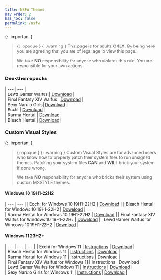 ```yaml
---
title: NSFW Themes
nav_order: 2
has_toc: false
permalink: /nsfw
---
```


{: .important }
> {: .opaque }
> {: .warning }
> This page is for adults **ONLY**. By being here you are agreeing that you are of legal age to view this page.
> 
> We take **NO** responsibility for anyone who violates this rule. You are responsible for your own actions.

### Deskthemepacks
 
| --- | --- |   
| Lewd Gamer Waifus | [Download][LewdGamerWaifus] |  
| Final Fantasy XIV Waifus | [Download][FFXIVWaifus] |  
| Sexy Naruto Girls| [Download][SexyNarutoGirls] |  
| Ecchi | [Download][Ecchi] |  
| Ranma Hentai | [Download][RanmaHentai] |  
| Bleach Hentai | [Download][BLEACHHentai] |  

### Custom Visual Styles

{: .important }
> {: opaque }
> {: .warning }
> Custom Visual Styles are for advanced users who know how to properly patch their system files to run unsigned themes. 
> Patching your system files **CAN** and **WILL** brick your system if done wrong.
>
> We take **NO** responsibility for anyone who bricks their system using custom MSSTYLE themes.

#### Windows 10 19H1-22H2
 
| --- | --- |
| Ecchi for Windows 10 19H1-22H2 |  [Download][Win10Ecchi] | 
| Bleach Hentai for Windows 10 19H1-22H2 | [Download][Win10BLEACHHentai] |  
| Ranma Hentai for Windows 10 19H1-22H2 | [Download][Win10RanmaHentai] | 
| Final Fantasy XIV Waifus for Windows 10 19H1-22H2 | [Download][Win10FFXIVWaifus] | 
| Lewd Gamer Waifus for Windows 10 19H1-22H2 | [Download][Win10LewdGamerWaifus] |


#### Windows 11 23H2+

| --- | --- | --- |
| Ecchi for Windows 11 | [Instructions][Win11Ecchi] | [Download][Win11Ecchi] |  
| Bleach Hentai for Windows 11 | [Instructions][Win11BLEACHHentai] | [Download][W11BLEACHHentaiZIP] |   
| Ranma Hentai for Windows 11 | [Instructions][Win11RanmaHentai] | [Download][Win11RanmaHentai]  |  
| Final Fantasy XIV Waifus for Windows 11 | [Instructions][Win11FFXIVWaifus] | [Download][Win11FFXIVWaifus] |  
| Lewd Gamer Waifus for Windows 11 | [Instructions][Win11LewdGamerWaifus] | [Download][Win11LewdGamerWaifus] |  
| Sexy Naruto Girls for Windows 11 | [Instructions][Win11SexyNarutoGirls] | [Download][W11SexyNarutoGirlsZIP] |  

<!-- ////////////////////////////////////////////////////////////////////////////////////////////////////////////////////// -->

[Win10Ecchi]: https://github.com/The-Back-Room//Ecchi-UI-X2-Theme-for-Windows-10-19H1-22H2
[Win10BLEACHHentai]: https://github.com/The-Back-Room//Bleach-Hentai-UI-X2-Themes-for-Windows-10-19H1-22H2
[Win10RanmaHentai]: https://github.com/The-Back-Room//Ranma-Hentai-UI-X2-Theme-for-Windows-10-19H1-22H2
[Win10FFXIVWaifus]: https://github.com/The-Back-Room//Final-Fantasy-XIV-Waifus-UI-X2-Theme-for-Windows-10-19H1-22H2
[Win10LewdGamerWaifus]: https://github.com/The-Back-Room/Lewd-Gamer-Waifus-UI-X2-Theme-for-Windows-10-19H1-22H2

[Win11Ecchi]: https://github.com/The-Back-Room//Ecchi-Themes-for-Windows-11
[Win11BLEACHHentai]: https://github.com/The-Back-Room//Bleach-Hentai-Themes-for-Windows-11
[Win11RanmaHentai]: https://github.com/The-Back-Room//Ranma-Hentai-Themes-for-Windows-11
[Win11FFXIVWaifus]: https://github.com/The-Back-Room//Final-Fantasy-XIV-Waifus-Themes-for-Windows-11
[Win11LewdGamerWaifus]: https://github.com/The-Back-Room/Lewd-Gamer-Waifus-Themes-for-Windows-11
[Win11SexyNarutoGirls]: https://github.com/The-Back-Room/Sexy-Naruto-Girls-Themes-for-Windows-11

[W10EcchiZIP]: https://gitlab.com/the-back-room/Themes/-/archive/main/Themes-main.zip?path=MSSTYLE/NSFW/Ecchi-Theme-for-Windows-10-19H1-22H2
[W10BLEACHHentaiZIP]: https://gitlab.com/the-back-room/Themes/-/archive/main/Themes-main.zip?path=MSSTYLE/NSFW/BLEACH-Hentai-Themes-for-Windows-10-19H1-22H2
[W10RanmaHentaiZIP]: https://gitlab.com/the-back-room/Themes/-/archive/main/Themes-main.zip?path=MSSTYLE/NSFW/Ranma-Hentai-Theme-for-Windows-10-19H1-22H2
[W10FFXIVWaifusZIP]: https://gitlab.com/the-back-room/Themes/-/archive/main/Themes-main.zip?path=MSSTYLE/NSFW/Final-Fantasy-XOV-Waifus-Theme-for-Windows-10-19H1-22H2
[W10LewdGamerWaifusZIP]: https://gitlab.com/the-back-room/Themes/-/archive/main/Themes-main.zip?path=MSSTYLE/NSFW/Lewd-Gamer-Waifus-Theme-for-Windows-10-19H1-22H2

[W11EcchiZIP]: https://gitlab.com/the-back-room/Themes/-/archive/main/Themes-main.zip?path=MSSTYLE/NSFW/Ecchi-Themes-for-Windows-11
[W11BLEACHHentaiZIP]: https://gitlab.com/the-back-room/Themes/-/archive/main/Themes-main.zip?path=MSSTYLE/NSFW/BLEACH-Hentai-Themes-for-Windows-11
[W11RanmaHentaiZIP]: https://gitlab.com/the-back-room/Themes/-/archive/main/Themes-main.zip?path=MSSTYLE/NSFW/Ranma-Hentai-Themes-for-Windows-11
[W11FFXIVWaifusZIP]: https://gitlab.com/the-back-room/Themes/-/archive/main/Themes-main.zip?path=MSSTYLE/NSFW/Final-Fantasy-XIV-Waifus-Themes-for-Windows-11
[W11LewdGamerGirlsZIP]: https://gitlab.com/the-back-room/Themes/-/archive/main/Themes-main.zip?path=MSSTYLE/NSFW/Lewd-Gamer-Waifus-Themes-for-Windows-11
[W11SexyNarutoGirlsZIP]: https://gitlab.com/the-back-room/Themes/-/archive/main/Themes-main.zip?path=MSSTYLE/NSFW/Sexy-Naruto-Girls-Themes-for-Windows-11


[LewdGamerWaifus]: https://gitlab.com/the-back-room/Themes/-/archive/main/Themes-main.zip?path=Deskthemepacks/NSFW/Lewd-Gamer-Waifus
[FFXIVWaifus]: https://gitlab.com/the-back-room/Themes/-/archive/main/Themes-main.zip?path=Deskthemepacks/NSFW/Final-Fantasy-XIV-Waifus
[SexyNarutoGirls]: https://gitlab.com/the-back-room/Themes/-/archive/main/Themes-main.zip?path=Deskthemepacks/NSFW/Sexy-Naruto-Girls
[Ecchi]: https://gitlab.com/the-back-room/Themes/-/archive/main/Themes-main.zip?path=Deskthemepacks/NSFW/Ecchi
[RanmaHentai]: https://gitlab.com/the-back-room/Themes/-/archive/main/Themes-main.zip?path=Deskthemepacks/NSFW/Ranma-Hentai
[BLEACHHentai]: https://gitlab.com/the-back-room/Themes/-/archive/main/Themes-main.zip?path=Deskthemepacks/NSFW/Bleach-Hentai

<!-- ////////////////////////////////////////////////////////////////////////////////////////////////////////////////////// -->
